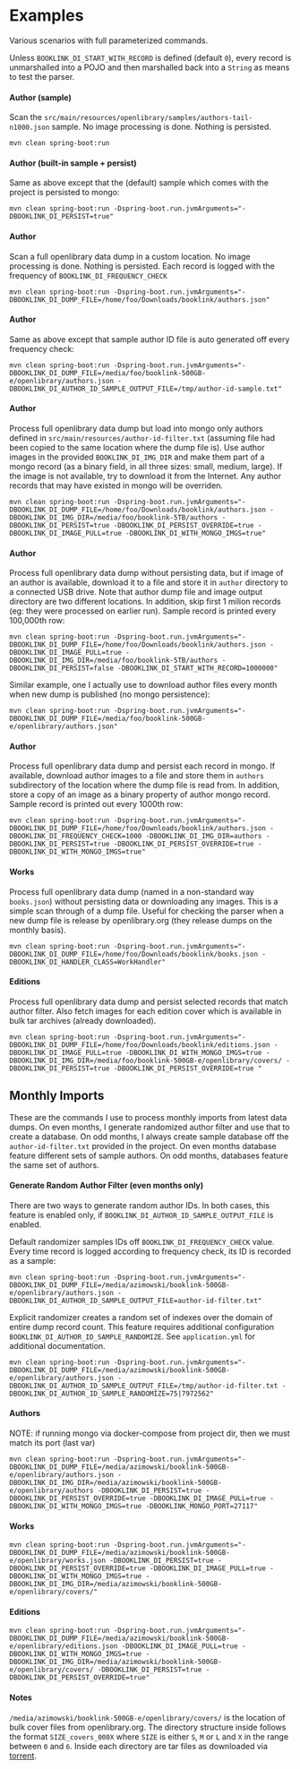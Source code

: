 # Examples
Various scenarios with full parameterized commands.

Unless `BOOKLINK_DI_START_WITH_RECORD` is defined (default `0`), every record is unmarshalled into a POJO and then 
marshalled back into a `String` as means to test the parser. 

#### Author (sample)
Scan the `src/main/resources/openlibrary/samples/authors-tail-n1000.json` sample. No image processing is done. 
Nothing is persisted.
```
mvn clean spring-boot:run
```
#### Author (built-in sample + persist)
Same as above except that the (default) sample which comes with the project is persisted to mongo:
```
mvn clean spring-boot:run -Dspring-boot.run.jvmArguments="-DBOOKLINK_DI_PERSIST=true"
```

#### Author
Scan a full openlibrary data dump in a custom location. No image processing is done. Nothing is persisted. Each record is 
logged with the frequency of `BOOKLINK_DI_FREQUENCY_CHECK`
```
mvn clean spring-boot:run -Dspring-boot.run.jvmArguments="-DBOOKLINK_DI_DUMP_FILE=/home/foo/Downloads/booklink/authors.json"
```

#### Author
Same as above except that sample author ID file is auto generated off every frequency check:
```
mvn clean spring-boot:run -Dspring-boot.run.jvmArguments="-DBOOKLINK_DI_DUMP_FILE=/media/foo/booklink-500GB-e/openlibrary/authors.json -DBOOKLINK_DI_AUTHOR_ID_SAMPLE_OUTPUT_FILE=/tmp/author-id-sample.txt"
```

#### Author
Process full openlibrary data dump but load into mongo only authors defined in `src/main/resources/author-id-filter.txt` (assuming file had been copied to 
the same location where the dump file is). Use author images in the provided `BOOKLINK_DI_IMG_DIR` and make them part of a 
mongo record (as a binary field, in all three sizes: small, medium, large). If the image is not available, try to 
download it from the Internet. Any author records that may have existed in mongo will be overriden.
```
mvn clean spring-boot:run -Dspring-boot.run.jvmArguments="-DBOOKLINK_DI_DUMP_FILE=/home/foo/Downloads/booklink/authors.json -DBOOKLINK_DI_IMG_DIR=/media/foo/booklink-5TB/authors -DBOOKLINK_DI_PERSIST=true -DBOOKLINK_DI_PERSIST_OVERRIDE=true -DBOOKLINK_DI_IMAGE_PULL=true -DBOOKLINK_DI_WITH_MONGO_IMGS=true"
```
#### Author
Process full openlibrary data dump without persisting data, but if image of an author is available, download it to a file and 
store it in `author` directory to a connected USB drive. Note that author dump file and image output directory are 
two different locations. In addition, skip first 1 milion records (eg: they were processed on earlier run). Sample 
record is printed every 100,000th row:
```
mvn clean spring-boot:run -Dspring-boot.run.jvmArguments="-DBOOKLINK_DI_DUMP_FILE=/home/foo/Downloads/booklink/authors.json -DBOOKLINK_DI_IMAGE_PULL=true -DBOOKLINK_DI_IMG_DIR=/media/foo/booklink-5TB/authors -DBOOKLINK_DI_PERSIST=false -DBOOKLINK_DI_START_WITH_RECORD=1000000"
```
Similar example, one I actually use to download author files every month when new dump is published (no mongo 
persistence):
```
mvn clean spring-boot:run -Dspring-boot.run.jvmArguments="-DBOOKLINK_DI_DUMP_FILE=/media/foo/booklink-500GB-e/openlibrary/authors.json"
``` 

#### Author
Process full openlibrary data dump and persist each record in mongo. If available, download author images to a file 
and store them in `authors` subdirectory of the location where the dump file is read from. In addition, 
store a copy of an image as a binary property of author mongo record. Sample record is printed out 
every 1000th row:
```
mvn clean spring-boot:run -Dspring-boot.run.jvmArguments="-DBOOKLINK_DI_DUMP_FILE=/home/foo/Downloads/booklink/authors.json -DBOOKLINK_DI_FREQUENCY_CHECK=1000 -DBOOKLINK_DI_IMG_DIR=authors -DBOOKLINK_DI_PERSIST=true -DBOOKLINK_DI_PERSIST_OVERRIDE=true -DBOOKLINK_DI_WITH_MONGO_IMGS=true"
```
#### Works
Process full openlibrary data dump (named in a non-standard way `books.json`) without persisting data or downloading any images. 
This is a simple scan through of a dump file. Useful for checking the parser when a new dump file is release by 
openlibrary.org (they release dumps on the monthly basis).
```
mvn clean spring-boot:run -Dspring-boot.run.jvmArguments="-DBOOKLINK_DI_DUMP_FILE=/home/foo/Downloads/booklink/books.json -DBOOKLINK_DI_HANDLER_CLASS=WorkHandler"
```
#### Editions
Process full openlibrary data dump and persist selected records that match author filter. Also fetch images for each edition cover 
which is available in bulk tar archives (already downloaded).
```
mvn clean spring-boot:run -Dspring-boot.run.jvmArguments="-DBOOKLINK_DI_DUMP_FILE=/home/foo/Downloads/booklink/editions.json -DBOOKLINK_DI_IMAGE_PULL=true -DBOOKLINK_DI_WITH_MONGO_IMGS=true -DBOOKLINK_DI_IMG_DIR=/media/foo/booklink-500GB-e/openlibrary/covers/ -DBOOKLINK_DI_PERSIST=true -DBOOKLINK_DI_PERSIST_OVERRIDE=true "
```

## Monthly Imports
These are the commands I use to process monthly imports from latest data dumps. On even months, I generate randomized 
author filter and use that to create a database. On odd months, I always create sample database off the `author-id-filter.txt` 
provided in the project. On even months database feature different sets of sample authors. On odd months, databases 
feature the same set of authors. 

#### Generate Random Author Filter (even months only)
There are two ways to generate random author IDs. In both cases, this feature is enabled only, if `BOOKLINK_DI_AUTHOR_ID_SAMPLE_OUTPUT_FILE` 
is enabled.

Default randomizer samples IDs off `BOOKLINK_DI_FREQUENCY_CHECK` value. Every time record is logged according to 
frequency check, its ID is recorded as a sample: 
```
mvn clean spring-boot:run -Dspring-boot.run.jvmArguments="-DBOOKLINK_DI_DUMP_FILE=/media/azimowski/booklink-500GB-e/openlibrary/authors.json -DBOOKLINK_DI_AUTHOR_ID_SAMPLE_OUTPUT_FILE=author-id-filter.txt"
```

Explicit randomizer creates a random set of indexes over the domain of entire dump record count. This feature requires 
additional configuration `BOOKLINK_DI_AUTHOR_ID_SAMPLE_RANDOMIZE`. See `application.yml` for additional documentation.
```
mvn clean spring-boot:run -Dspring-boot.run.jvmArguments="-DBOOKLINK_DI_DUMP_FILE=/media/azimowski/booklink-500GB-e/openlibrary/authors.json -DBOOKLINK_DI_AUTHOR_ID_SAMPLE_OUTPUT_FILE=/tmp/author-id-filter.txt -DBOOKLINK_DI_AUTHOR_ID_SAMPLE_RANDOMIZE=75|7972562"
```

#### Authors
NOTE: if running mongo via docker-compose from project dir, then we must match its port (last var)
```
mvn clean spring-boot:run -Dspring-boot.run.jvmArguments="-DBOOKLINK_DI_DUMP_FILE=/media/azimowski/booklink-500GB-e/openlibrary/authors.json -DBOOKLINK_DI_IMG_DIR=/media/azimowski/booklink-500GB-e/openlibrary/authors -DBOOKLINK_DI_PERSIST=true -DBOOKLINK_DI_PERSIST_OVERRIDE=true -DBOOKLINK_DI_IMAGE_PULL=true -DBOOKLINK_DI_WITH_MONGO_IMGS=true -DBOOKLINK_MONGO_PORT=27117"
```

#### Works
```
mvn clean spring-boot:run -Dspring-boot.run.jvmArguments="-DBOOKLINK_DI_DUMP_FILE=/media/azimowski/booklink-500GB-e/openlibrary/works.json -DBOOKLINK_DI_PERSIST=true -DBOOKLINK_DI_PERSIST_OVERRIDE=true -DBOOKLINK_DI_IMAGE_PULL=true -DBOOKLINK_DI_WITH_MONGO_IMGS=true -DBOOKLINK_DI_IMG_DIR=/media/azimowski/booklink-500GB-e/openlibrary/covers/"
```

#### Editions
```
mvn clean spring-boot:run -Dspring-boot.run.jvmArguments="-DBOOKLINK_DI_DUMP_FILE=/media/azimowski/booklink-500GB-e/openlibrary/editions.json -DBOOKLINK_DI_IMAGE_PULL=true -DBOOKLINK_DI_WITH_MONGO_IMGS=true -DBOOKLINK_DI_IMG_DIR=/media/azimowski/booklink-500GB-e/openlibrary/covers/ -DBOOKLINK_DI_PERSIST=true -DBOOKLINK_DI_PERSIST_OVERRIDE=true"
```

#### Notes
`/media/azimowski/booklink-500GB-e/openlibrary/covers/` is the location of bulk cover files from openlibrary.org. The 
directory structure inside follows the format `SIZE_covers_000X` where `SIZE` is either `S`, `M` or `L` and `X` in the 
range between `0` and `6`. Inside each directory are tar files as downloaded via [torrent](https://archive.org/details/covers_0000).